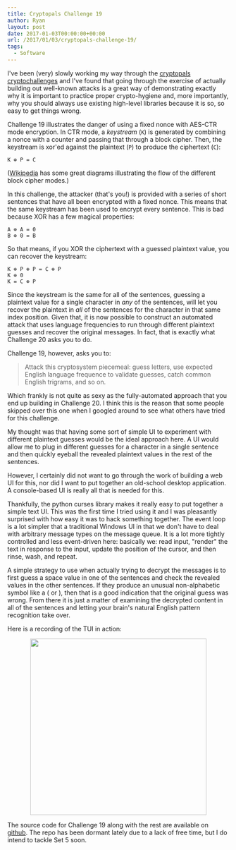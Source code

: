 ```yaml
---
title: Cryptopals Challenge 19
author: Ryan
layout: post
date: 2017-01-03T00:00:00+00:00
url: /2017/01/03/cryptopals-challenge-19/
tags:
  - Software
---
```

I've been (very) slowly working my way through the [cryptopals
cryptochallenges](https://cryptopals.com) and I've found that going through the
exercise of actually building out well-known attacks is a great way of
demonstrating exactly why it is important to practice proper crypto-hygiene
and, more importantly, why you should always use existing high-level libraries
because it is so, so easy to get things wrong.

Challenge 19 illustrates the danger of using a fixed nonce with AES-CTR mode
encryption. In CTR mode, a _keystream_ (`K`) is generated by combining a nonce
with a counter and passing that through a block cipher. Then, the keystream is
xor'ed against the plaintext (`P`) to produce the ciphertext (`C`):

```
K ⊕ P = C
```

([Wikipedia](https://en.wikipedia.org/wiki/Block_cipher_mode_of_operation#CTR)
has some great diagrams illustrating the flow of the different block cipher
modes.)

In this challenge, the attacker (that's you!) is provided with a series of short
sentences that have all been encrypted with a fixed nonce. This means that the
same keystream has been used to encrypt every sentence. This is bad because XOR
has a few magical properties:

```
A ⊕ A = 0
B ⊕ 0 = B
```

So that means, if you XOR the ciphertext with a guessed plaintext value, you
can recover the keystream:

```
K ⊕ P ⊕ P = C ⊕ P
K ⊕ 0
K = C ⊕ P
```

Since the keystream is the same for all of the sentences, guessing a plaintext
value for a single character in _any_ of the sentences, will let you recover
the plaintext in _all_ of the sentences for the character in that same index
position. Given that, it is now possible to construct an automated attack that
uses language frequencies to run through different plaintext guesses and
recover the original messages. In fact, that is exactly what Challenge 20 asks
you to do.

Challenge 19, however, asks you to:

>Attack this cryptosystem piecemeal: guess letters,
>use expected English language frequence to validate guesses, catch common
>English trigrams, and so on.

Which frankly is not quite as sexy as the fully-automated approach that you end
up building in Challenge 20. I think this is the reason that some people
skipped over this one when I googled around to see what others have
tried for this challenge.

My thought was that having some sort of simple UI to experiment with different
plaintext guesses would be the ideal approach here. A UI would allow me
to plug in different guesses for a character in a single sentence and then
quickly eyeball the revealed plaintext values in the rest of the sentences.

However, I certainly did not want to go through the work of building a web UI
for this, nor did I want to put together an old-school desktop application. A
console-based UI is really all that is needed for this.

Thankfully, the python curses library makes it really easy to put together a
simple text UI. This was the first time I tried using it and I was pleasantly
surprised with how easy it was to hack something together. The event loop is a
lot simpler that a traditional Windows UI in that we don't have to deal with
arbitrary message types on the message queue. It is a lot more tightly
controlled and less event-driven here: basically we: read input, "render" the
text in response to the input, update the position of the cursor, and then
rinse, wash, and repeat.

A simple strategy to use when actually trying to decrypt the messages is to
first guess a space value in one of the sentences and check the revealed values
in the other sentences. If they produce an unusual non-alphabetic symbol like
a ( or ), then that is a good indication that the original guess was wrong.
From there it is just a matter of examining the decrypted content in all of the
sentences and letting your brain's natural English pattern recognition take
over.

Here is a recording of the TUI in action:

<p align="center">
  <img src="/images/decrypt-ui.gif" width="400" />
</p>

The source code for Challenge 19 along with the rest are available on
[github](https://github.com/callorico/cryptopals). The repo has been dormant
lately due to a lack of free time, but I do intend to tackle Set
5 soon.
